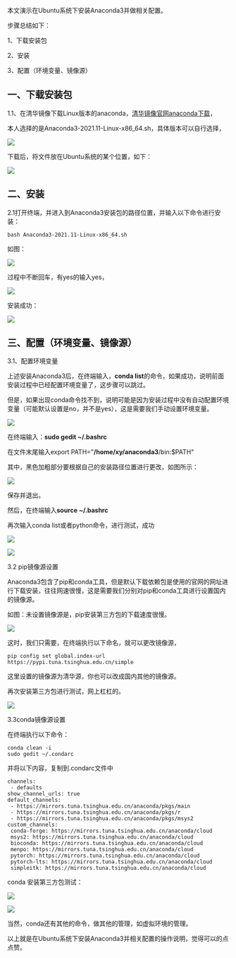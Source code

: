 本文演示在Ubuntu系统下安装Anaconda3并做相关配置。

步骤总结如下：

1、下载安装包

2、安装

3、配置（环境变量、镜像源）

## 一、下载安装包

1.1、在清华镜像下载Linux版本的anaconda，[清华镜像官网anaconda下载](https://link.zhihu.com/?target=https%3A//mirrors.tuna.tsinghua.edu.cn/anaconda/archive/)，

本人选择的是Anaconda3-2021.11-Linux-x86_64.sh，具体版本可以自行选择，

![](https://pic4.zhimg.com/80/v2-6487291c449917b41271047005924da3_1440w.webp)

下载后，将文件放在Ubuntu系统的某个位置，如下：

![](https://pic3.zhimg.com/80/v2-1d4a710dfc6c02159974590e7dcc5be6_1440w.webp)

## 二、安装

2.1打开终端，并进入到Anaconda3安装包的路径位置，并输入以下命令进行安装：

```text
bash Anaconda3-2021.11-Linux-x86_64.sh
```

如图：

![](https://pic4.zhimg.com/80/v2-7317700afffafb088e2af59327cab25b_1440w.webp)

过程中不断回车，有yes的输入yes，

![](https://pic2.zhimg.com/80/v2-517fb657ba635aca8560fde007bcece5_1440w.webp)

安装成功：

![](https://pic1.zhimg.com/80/v2-e33ae4324fe5e55ef09bc01f2ccb9ca8_1440w.webp)

## 三、配置（环境变量、镜像源）

3.1、配置环境变量

上述安装Anaconda3后，在终端输入，**conda list**的命令，如果成功，说明前面安装过程中已经配置环境变量了，这步骤可以跳过。

但是，如果出现conda命令找不到，说明可能是因为安装过程中没有自动配置环境变量（可能默认设置是no，并不是yes），这是需要我们手动设置环境变量。

![](https://pic3.zhimg.com/80/v2-2c56038d063d84d623edb0e64c7992be_1440w.webp)

在终端输入：**sudo gedit ~/.bashrc**

在文件末尾输入export PATH="**/home/xy/anaconda3**/bin:$PATH"

其中，黑色加粗部分要根据自己的安装路径位置进行更改，如图所示：

![](https://pic2.zhimg.com/80/v2-152dffd07cf9126fc7885727865e880d_1440w.webp)

保存并退出。

然后，在终端输入**source ~/.bashrc**

再次输入conda list或者python命令，进行测试，成功

![](https://pic1.zhimg.com/80/v2-3feab47f676ea6fdb89b2f8c6d6e0aa0_1440w.webp)

![](https://pic1.zhimg.com/80/v2-15ce973f0d1b622aeec9f9554a48824c_1440w.webp)

3.2 pip镜像源设置

Anaconda3包含了pip和conda工具，但是默认下载依赖包是使用的官网的网址进行下载安装，往往网速很慢，这是需要我们分别对pip和conda工具进行设置国内的镜像源。

如图：未设置镜像源是，pip安装第三方包的下载速度很慢。

![](https://pic3.zhimg.com/80/v2-bb28f0e82ac4045f1b1c960264f8e64e_1440w.webp)

这时，我们只需要，在终端执行以下命名，就可以更改镜像源，

```text
pip config set global.index-url https://pypi.tuna.tsinghua.edu.cn/simple
```

这里设置的镜像源为清华源，你也可以改成国内其他的镜像源。

再次安装第三方包进行测试，网上杠杠的。

![](https://pic2.zhimg.com/80/v2-621fa24471d08d7b6a780c05d1e346fd_1440w.webp)

3.3conda镜像源设置

在终端执行以下命令：

```text
conda clean -i
sudo gedit ~/.condarc
```

并将以下内容，复制到.condarc文件中

```text
channels:
 - defaults
show_channel_urls: true
default_channels:
 - https://mirrors.tuna.tsinghua.edu.cn/anaconda/pkgs/main
 - https://mirrors.tuna.tsinghua.edu.cn/anaconda/pkgs/r
 - https://mirrors.tuna.tsinghua.edu.cn/anaconda/pkgs/msys2
custom_channels:
 conda-forge: https://mirrors.tuna.tsinghua.edu.cn/anaconda/cloud
 msys2: https://mirrors.tuna.tsinghua.edu.cn/anaconda/cloud
 bioconda: https://mirrors.tuna.tsinghua.edu.cn/anaconda/cloud
 menpo: https://mirrors.tuna.tsinghua.edu.cn/anaconda/cloud
 pytorch: https://mirrors.tuna.tsinghua.edu.cn/anaconda/cloud
 pytorch-lts: https://mirrors.tuna.tsinghua.edu.cn/anaconda/cloud
 simpleitk: https://mirrors.tuna.tsinghua.edu.cn/anaconda/cloud
```

conda 安装第三方包测试：

![](https://pic1.zhimg.com/80/v2-1673200693aa7c2b6b51d1b2d8edb038_1440w.webp)

![](https://pic1.zhimg.com/80/v2-a82b407e04e4b19661fd12cc99b68008_1440w.webp)

当然，conda还有其他的命令，做其他的管理，如虚拟环境的管理。

以上就是在Ubuntu系统下安装Anaconda3并相关配置的操作说明，觉得可以的点点赞。